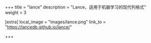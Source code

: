 +++
title = "lance"
description = "Lance，适用于机器学习的现代列格式"
weight = 3

[extra]
local_image = "images/lance.png"
link_to = "https://lancedb.github.io/lance/"

+++
